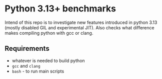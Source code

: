 # Python 3.13+ benchmarks

Intend of this repo is to investigate new features introduced in python 3.13 (mostly disabled GIL and experimental JIT).
Also checks what difference makes compiling python with gcc or clang.

## Requirements

* whatever is needed to build python
* `gcc` and `clang`
* `bash` - to run main scripts
